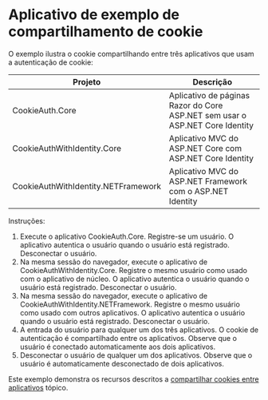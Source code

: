 # <a name="cookie-sharing-sample-app"></a>Aplicativo de exemplo de compartilhamento de cookie

O exemplo ilustra o cookie compartilhando entre três aplicativos que usam a autenticação de cookie:

| Projeto                             | Descrição |
| ----------------------------------- | ----------- |
| CookieAuth.Core                     | Aplicativo de páginas Razor do Core ASP.NET sem usar o ASP.NET Core Identity |
| CookieAuthWithIdentity.Core         | Aplicativo MVC do ASP.NET Core com ASP.NET Core Identity |
| CookieAuthWithIdentity.NETFramework | Aplicativo MVC do ASP.NET Framework com o ASP.NET Identity |

Instruções:

1. Execute o aplicativo CookieAuth.Core. Registre-se um usuário. O aplicativo autentica o usuário quando o usuário está registrado. Desconectar o usuário.
1. Na mesma sessão do navegador, execute o aplicativo de CookieAuthWithIdentity.Core. Registre o mesmo usuário como usado com o aplicativo de núcleo. O aplicativo autentica o usuário quando o usuário está registrado. Desconectar o usuário.
1. Na mesma sessão do navegador, execute o aplicativo de CookieAuthWithIdentity.NETFramework. Registre o mesmo usuário como usado com outros aplicativos. O aplicativo autentica o usuário quando o usuário está registrado. Desconectar o usuário.
1. A entrada do usuário para qualquer um dos três aplicativos. O cookie de autenticação é compartilhado entre os aplicativos. Observe que o usuário é conectado automaticamente aos dois aplicativos.
1. Desconectar o usuário de qualquer um dos aplicativos. Observe que o usuário é automaticamente desconectado de dois aplicativos.

Este exemplo demonstra os recursos descritos a [compartilhar cookies entre aplicativos](https://docs.microsoft.com/aspnet/core/security/cookie-sharing) tópico.
